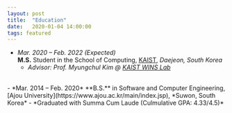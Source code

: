 ```yaml
---
layout: post
title:  "Education"
date:   2020-01-04 14:00:00
tags: featured
---
```


- *Mar. 2020 – Feb. 2022 (Expected)*  
**M.S.** Student in the School of Computing, [KAIST](https://www.kaist.ac.kr/kr/), *Daejeon, South Korea*  
    - *Advisor: Prof. Myungchul Kim @ [KAIST WINS Lab](https://winslab.kaist.ac.kr/)*   
<br>  
- *Mar. 2014 – Feb. 2020*  
**B.S.** in Software and Computer Engineering, [Ajou University](https://www.ajou.ac.kr/main/index.jsp), *Suwon, South Korea*
    - *Graduated with Summa Cum Laude (Culmulative GPA: 4.33/4.5)*  
